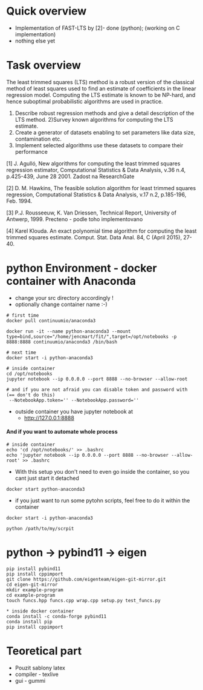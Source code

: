 # Quick overview
* Implementation of FAST-LTS by [2]- done (python); (working on C implementation)
* nothing else yet

# Task overview
The least trimmed squares (LTS) method is a robust version of the classical method of least squares used to find an estimate of coefficients in the linear regression model. Computing the LTS estimate is known to be NP-hard, and hence suboptimal probabilistic algorithms are used in practice.

1) Describe robust regression methods and give a detail description of the LTS method.
2)Survey known algorithms for computing the LTS estimate.
3) Create a generator of datasets enabling to set parameters like data size, contamination etc.
4) Implement selected algorithms use these datasets to compare their performance


[1] J. Agulló, New algorithms for computing the least trimmed squares regression estimator, Computational Statistics &amp; Data Analysis, v.36 n.4, p.425-439, June 28 2001.
Zadost na ResearchGate

[2] D. M. Hawkins, The feasible solution algorithm for least trimmed squares regression, Computational Statistics &amp; Data Analysis, v.17 n.2, p.185-196, Feb. 1994.

[3] P.J. Rousseeuw, K. Van Driessen, Technical Report, University of Antwerp, 1999.
	Precteno - podle toho implementovano

[4] Karel Klouda. An exact polynomial time algorithm for computing the least trimmed squares estimate. Comput. Stat. Data Anal. 84, C (April 2015), 27-40.



# python Environment - docker container with Anaconda

* change your src directory accordingly !
* optionally change container name :-)
```
# first time
docker pull continuumio/anaconda3

docker run -it --name python-anaconda3 --mount type=bind,source="/home/jencmart/fit/",target=/opt/notebooks -p 8888:8888 continuumio/anaconda3 /bin/bash 

# next time
docker start -i python-anaconda3
```

```
# inside container
cd /opt/notebooks
jupyter notebook --ip 0.0.0.0 --port 8888 --no-browser --allow-root

# and if you are not afraid you can disable token and password with (== don't do this)
 --NotebookApp.token='' --NotebookApp.password=''
```

* outside container you have jupyter notebook at
	* http://127.0.0.1:8888

#### And if you want to automate whole process
```
# inside container
echo 'cd /opt/notebooks/' >> .bashrc
echo 'jupyter notebook --ip 0.0.0.0 --port 8888 --no-browser --allow-root' >> .bashrc
```
* With this setup you don't need to even go inside the container, so you cant just start it detached

```
docker start python-anaconda3
```

* if you just want to run some pytohn scripts, feel free to do it within the container

```
docker start -i python-anaconda3

python /path/to/my/scrpit
```

# python -> pybind11 -> eigen
```
pip install pybind11
pip install cppimport
git clone https://github.com/eigenteam/eigen-git-mirror.git
cd eigen-git-mirror
mkdir example-program
cd example-program
touch funcs.hpp funcs.cpp wrap.cpp setup.py test_funcs.py

* inside docker container
conda install -c conda-forge pybind11 
conda install pip
pip install cppimport
```

# Teoretical part
* Pouzit sablony latex
* compiler - texlive
* gui - gummi

